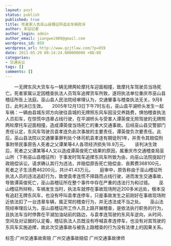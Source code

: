 ```yaml
---
layout: post
status: publish
published: true
title: 死者家人告巫山县稽征所追出车祸败诉
author: 本站记者
author_login: admin
author_email: jiangwei909@gmail.com
wordpress_id: 859
wordpress_url: http://www.gzjtlaw.com/?p=859
date: 2011-05-29 09:14:24.000000000 +08:00
categories:
- 交通诉讼
tags: []
comments: []
---
```

　　一无牌东风大货车与一辆无牌两轮摩托车迎面相撞，致摩托车驾驶员当场死亡。死者家属认定因稽查执法人员驾车追撵货车所致，遂将执法单位重庆市巫山县稽征所告上法庭。巫山县人民法院经审理认为，交通肇事与稽查执法无关。9月8日，此判决已生效。　　2005年12月13日下午7时左右，巫山县平湖桥头发生一起车祸：一辆由县城东郊方向驶往县城的无牌照东风车因没交养路费，惧怕稽查执法人员扣车，在惊慌中违章占线行驶，在平湖桥头与受害人谭英俊无照驾驶的无牌照两轮摩托车迎面相撞，造成谭英俊当场死亡的重大交通事故。后经巫山县交警部门责任认定，东风车驾驶员袁孝连负此次事故的主要责任，谭英俊负次要责任。此后，巫山县法院以交通肇事罪判处个体司机袁孝连有期徒刑1年，并责令其赔偿刑事附带民事原告人死者之父谭某等4人各项经济损失18.9万元。　　该判决生效后，死者之父谭某等4人又以造成谭英俊死亡结果的原因，属重庆市交通稽查局巫山所（下称巫山县稽征所）于事发时驾车追撵东风车所致为由，向巫山法院提起行政赔偿诉讼，请求确认其行为违法，并赔偿原告死亡赔偿金、丧葬费368100元，死者之子生活费46200元，共计41.43万元。　　庭审中，原告称由于巫山稽征所执法人员的违法追赶行为，致使袁孝连慌不择路而占线行驶，进而发生交通事故，导致谭英俊死亡，巫山县稽征所在整个事件中存在严重的违法行为和过错。　　巫山稽征所辩称，车祸发生当时，执法车就停在事故现场附近200多米远处，根本没有追赶无牌东风车，也没有呼叫袁孝连停车，只是事故发生之前刚好在事故现场附近依法扣了一台违章车辆，属正常的稽查行为，并无违法或不当之处。　　巫山法院经审理后认为，巫山县稽征所工作人员上路开展稽查，是依法执行职务的行为，且执法车当时停靠在平湖加油站前的路边，与袁孝连驾驶的东风车逆向，从时间、空间及对证据的认定看，稽征执法人员既没有呼喊袁孝连停车，也没有对其驾驶的东风车实施追撵，故此次交通事故与被告上路稽查的行为没有法律上的因果关系。标签:广州交通事故索赔 广州交通事故赔偿 广州交通事故律师

